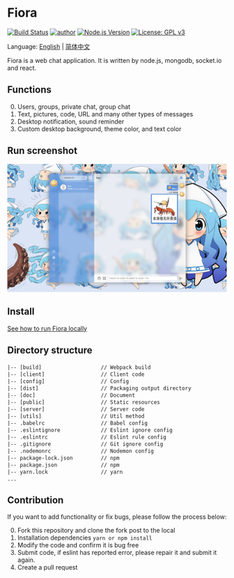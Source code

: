 # Fiora

[![Build Status](https://travis-ci.org/yinxin630/fiora.svg?branch=master)](https://travis-ci.org/yinxin630/fiora)
[![author](https://img.shields.io/badge/author-%E7%A2%8E%E7%A2%8E%E9%85%B1-blue.svg)](http://suisuijiang.com)
[![Node.js Version](https://img.shields.io/badge/node.js-8.9.0-blue.svg)](http://nodejs.org/download)
[![License: GPL v3](https://img.shields.io/badge/License-GPL%20v3-blue.svg)](http://www.gnu.org/licenses/gpl-3.0)

Language: [English](README.md) | [简体中文](./doc/README.ZH.md)

Fiora is a web chat application. It is written by node.js, mongodb, socket.io and react.

## Functions

0. Users, groups, private chat, group chat
0. Text, pictures, code, URL and many other types of messages
0. Desktop notification, sound reminder
0. Custom desktop background, theme color, and text color

## Run screenshot

![](./doc/screenshots/runtime.png)

## Install

[See how to run Fiora locally](./INSTALL.md)

## Directory structure

    |-- [build]                   // Webpack build
    |-- [client]                  // Client code
    |-- [config]                  // Config
    |-- [dist]                    // Packaging output directory
    |-- [doc]                     // Document
    |-- [public]                  // Static resources
    |-- [server]                  // Server code
    |-- [utils]                   // Util method
    |-- .babelrc                  // Babel config
    |-- .eslintignore             // Eslint ignore config
    |-- .eslintrc                 // Eslint rule config
    |-- .gitignore                // Git ignore config
    |-- .nodemonrc                // Nodemon config
    |-- package-lock.json         // npm
    |-- package.json              // npm
    |-- yarn.lock                 // yarn
    ...

## Contribution

If you want to add functionality or fix bugs, please follow the process below:

0. Fork this repository and clone the fork post to the local
0. Installation dependencies `yarn or npm install`
0. Modify the code and confirm it is bug free
0. Submit code, if eslint has reported error, please repair it and submit it again.
0. Create a pull request